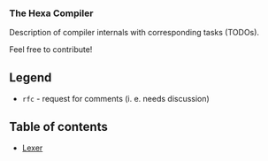 ### The Hexa Compiler

Description of compiler internals with corresponding tasks (TODOs).

Feel free to contribute!

## Legend

- `rfc` - request for comments (i. e. needs discussion)

## Table of contents

- [Lexer](lexer.md)
